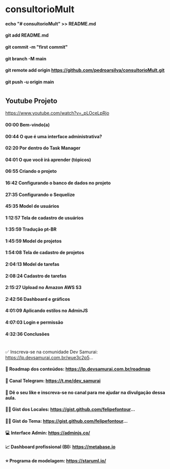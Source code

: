 # consultorioMult

#### echo "# consultorioMult" >> README.md

#### git add README.md
#### git commit -m "first commit"
####  git branch -M main
#### git remote add origin https://github.com/pedroarsilva/consultorioMult.git

#### git push -u origin main
#
## Youtube Projeto

https://www.youtube.com/watch?v=_pLOceLpRjo

#### 00:00 Bem-vindo(a)
#### 00:44 O que é uma interface administrativa?
#### 02:20 Por dentro do Task Manager
#### 04:01 O que você irá aprender (tópicos)
#### 06:55 Criando o projeto
#### 16:42 Configurando o banco de dados no projeto
#### 27:35 Configurando o Sequelize
#### 45:35 Model de usuários
#### 1:12:57 Tela de cadastro de usuários
#### 1:35:59 Tradução pt-BR
#### 1:45:59 Model de projetos
#### 1:54:08 Tela de cadastro de projetos
#### 2:04:13 Model de tarefas
#### 2:08:24 Cadastro de tarefas
#### 2:15:27 Upload no Amazon AWS S3
#### 2:42:56 Dashboard e gráficos
#### 4:01:09 Aplicando estilos no AdminJS
#### 4:07:03 Login e permissão
#### 4:32:36 Conclusões
#
✅ Inscreva-se na comunidade Dev Samurai: https://lp.devsamurai.com.br/wue3c2p5...
#### 🧭 Roadmap dos conteúdos: https://lp.devsamurai.com.br/roadmap
#### 💬 Canal Telegram: https://t.me/dev_samurai
#### 🧡 Dê o seu like e inscreva-se no canal para me ajudar na divulgação dessa aula.

#### 👨‍💻 Gist dos Locales: https://gist.github.com/felipefontour...
#### 👨‍💻 Gist do Tema: https://gist.github.com/felipefontour...
#### 💻 Interface Admin: https://adminjs.co/
#### 📈 Dashboard profissional (BI): https://metabase.io
#### ⭐ Programa de modelagem: https://staruml.io/
#
